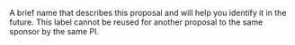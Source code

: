 A brief name that describes this proposal and will help you identify it in the future. This label cannot be reused for another proposal to the same sponsor by the same PI.
